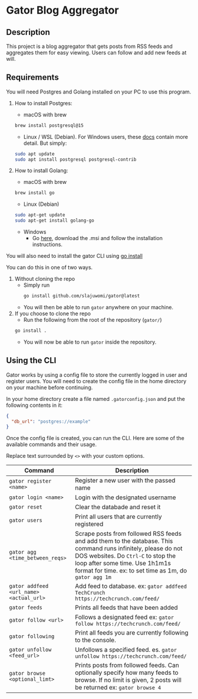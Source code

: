# Gator Blog Aggregator

## Description

This project is a blog aggregator that gets posts from RSS feeds and aggregates them for easy viewing. Users can follow and add new feeds at will.

## Requirements

You will need Postgres and Golang installed on your PC to use this program.

1. How to install Postgres:

   - macOS with brew

   ```sh
   brew install postgresql@15
   ```

   - Linux / WSL (Debian). For Windows users, these [docs](https://learn.microsoft.com/en-us/windows/wsl/tutorials/wsl-database#install-postgresql) contain more detail. But simply:

   ```sh
   sudo apt update
   sudo apt install postgresql postgresql-contrib
   ```

2. How to install Golang:

   - macOS with brew

   ```sh
   brew install go
   ```

   - Linux (Debian)

   ```sh
   sudo apt-get update
   sudo apt-get install golang-go
   ```

   - Windows
     - Go [here](https://go.dev/dl/), download the .msi and follow the installation instructions.

You will also need to install the gator CLI using [go install](https://pkg.go.dev/cmd/go#hdr-Compile_and_install_packages_and_dependencies)

You can do this in one of two ways.

1. Without cloning the repo
   - Simply run
     ```sh
     go install github.com/slajuwomi/gator@latest
     ```
   - You will then be able to run `gator` anywhere on your machine.
2. If you choose to clone the repo
   - Run the following from the root of the repository (`gator/`)
   ```sh
   go install .
   ```
   - You will now be able to run `gator` inside the repository.

## Using the CLI

Gator works by using a config file to store the currently logged in user and register users. You will need to create the config file in the home directory on your machine before continuing.

In your home directory create a file named `.gatorconfig.json` and put the following contents in it:

```json
{
  "db_url": "postgres://example"
}
```

Once the config file is created, you can run the CLI. Here are some of the available commands and their usage.

Replace text surrounded by `<>` with your custom options.

| Command                                 | Description                                                                                                                                                                                                                                     |
| --------------------------------------- | ----------------------------------------------------------------------------------------------------------------------------------------------------------------------------------------------------------------------------------------------- |
| `gator register <name>`                 | Register a new user with the passed name                                                                                                                                                                                                        |
| `gator login <name>`                    | Login with the designated username                                                                                                                                                                                                              |
| `gator reset`                           | Clear the databade and reset it                                                                                                                                                                                                                 |
| `gator users`                           | Print all users that are currently registered                                                                                                                                                                                                   |
| `gator agg <time_between_reqs>`         | Scrape posts from followed RSS feeds and add them to the database. This command runs infinitely, please do not DOS websites. Do `Ctrl-C` to stop the loop after some time. Use 1h1m1s format for time. ex: to set time as 1m, do `gator agg 1m` |
| `gator addfeed <url_name> <actual_url>` | Add feed to database. ex: `gator addfeed TechCrunch https://techcrunch.com/feed/`                                                                                                                                                               |
| `gator feeds`                           | Prints all feeds that have been added                                                                                                                                                                                                           |
| `gator follow <url>`                    | Follows a designated feed ex: `gator follow https://techcrunch.com/feed/`                                                                                                                                                                       |
| `gator following`                       | Print all feeds you are currently following to the console.                                                                                                                                                                                     |
| `gator unfollow <feed_url>`             | Unfollows a specified feed. es. `gator unfollow https://techcrunch.com/feed/`                                                                                                                                                                   |
| `gator browse <optional_limt>`          | Prints posts from followed feeds. Can optionally specify how many feeds to browse. If no limit is given, 2 posts will be returned ex: `gator browse 4`                                                                                          |
